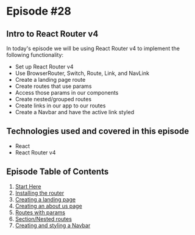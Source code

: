 # Episode #28

## Intro to React Router v4

In today's episode we will be using React Router v4 to implement the following functionality:

* Set up React Router v4
* Use BrowserRouter, Switch, Route, Link, and NavLink
* Create a landing page route
* Create routes that use params
* Access those params in our components
* Create nested/grouped routes
* Create links in our app to our routes
* Create a Navbar and have the active link styled

## Technologies used and covered in this episode

* React
* React Router v4

## Episode Table of Contents

1. [Start Here](https://github.com/react-u/028-intro-to-react-router-v4/tree/01-start-here)
2. [Installing the router](https://github.com/react-u/028-intro-to-react-router-v4/tree/02-installing-the-router)
3. [Creating a landing page](https://github.com/react-u/028-intro-to-react-router-v4/tree/03-a-landing-page)
4. [Creating an about us page](https://github.com/react-u/028-intro-to-react-router-v4/tree/04-an-about-us-page)
5. [Routes with params](https://github.com/react-u/028-intro-to-react-router-v4/tree/05-a-route-with-params)
6. [Section/Nested routes](https://github.com/react-u/028-intro-to-react-router-v4/tree/06-section-based-routes)
7. [Creating and styling a Navbar](https://github.com/react-u/028-intro-to-react-router-v4/tree/07-a-navbar)
